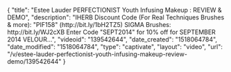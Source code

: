 {
    "title": "Estee Lauder PERFECTIONIST Youth Infusing Makeup : REVIEW & DEMO",
    "description": "IHERB Discount Code (For Real Techniques Brushes & more): \"PIF158\" (http:\/\/bit.ly\/1bH2TZ5) SIGMA Brushes: http:\/\/bit.ly\/WJ2cXB Enter Code \"SEPT2014\" for 10% off for SEPTEMBER 2014 VELOUR...",
    "videoid": "139542644",
    "date_created": "1518064784",
    "date_modified": "1518064784",
    "type": "captivate",
    "layout": "video",
    "url": "\/v\/estee-lauder-perfectionist-youth-infusing-makeup-review-demo\/139542644"
}